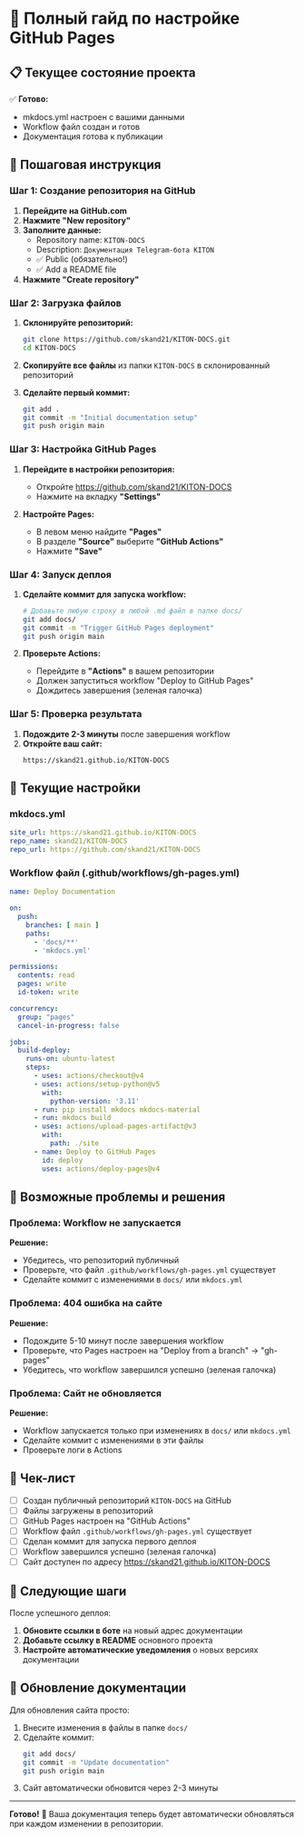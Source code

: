 # 🚀 Полный гайд по настройке GitHub Pages

## 📋 Текущее состояние проекта

✅ **Готово:**
- mkdocs.yml настроен с вашими данными
- Workflow файл создан и готов
- Документация готова к публикации

## 🎯 Пошаговая инструкция

### Шаг 1: Создание репозитория на GitHub

1. **Перейдите на GitHub.com**
2. **Нажмите "New repository"**
3. **Заполните данные:**
   - Repository name: `KITON-DOCS`
   - Description: `Документация Telegram-бота KITON`
   - ✅ Public (обязательно!)
   - ✅ Add a README file
4. **Нажмите "Create repository"**

### Шаг 2: Загрузка файлов

1. **Склонируйте репозиторий:**
   ```bash
   git clone https://github.com/skand21/KITON-DOCS.git
   cd KITON-DOCS
   ```

2. **Скопируйте все файлы** из папки `KITON-DOCS` в склонированный репозиторий

3. **Сделайте первый коммит:**
   ```bash
   git add .
   git commit -m "Initial documentation setup"
   git push origin main
   ```

### Шаг 3: Настройка GitHub Pages

1. **Перейдите в настройки репозитория:**
   - Откройте https://github.com/skand21/KITON-DOCS
   - Нажмите на вкладку **"Settings"**

2. **Настройте Pages:**
   - В левом меню найдите **"Pages"**
   - В разделе **"Source"** выберите **"GitHub Actions"**
   - Нажмите **"Save"**

### Шаг 4: Запуск деплоя

1. **Сделайте коммит для запуска workflow:**
   ```bash
   # Добавьте любую строку в любой .md файл в папке docs/
   git add docs/
   git commit -m "Trigger GitHub Pages deployment"
   git push origin main
   ```

2. **Проверьте Actions:**
   - Перейдите в **"Actions"** в вашем репозитории
   - Должен запуститься workflow "Deploy to GitHub Pages"
   - Дождитесь завершения (зеленая галочка)

### Шаг 5: Проверка результата

1. **Подождите 2-3 минуты** после завершения workflow
2. **Откройте ваш сайт:**
   ```
   https://skand21.github.io/KITON-DOCS
   ```

## 🔧 Текущие настройки

### mkdocs.yml
```yaml
site_url: https://skand21.github.io/KITON-DOCS
repo_name: skand21/KITON-DOCS
repo_url: https://github.com/skand21/KITON-DOCS
```

### Workflow файл (.github/workflows/gh-pages.yml)
```yaml
name: Deploy Documentation

on:
  push:
    branches: [ main ]
    paths:
      - 'docs/**'
      - 'mkdocs.yml'

permissions:
  contents: read
  pages: write
  id-token: write

concurrency:
  group: "pages"
  cancel-in-progress: false

jobs:
  build-deploy:
    runs-on: ubuntu-latest
    steps:
      - uses: actions/checkout@v4
      - uses: actions/setup-python@v5
        with:
          python-version: '3.11'
      - run: pip install mkdocs mkdocs-material
      - run: mkdocs build
      - uses: actions/upload-pages-artifact@v3
        with:
          path: ./site
      - name: Deploy to GitHub Pages
        id: deploy
        uses: actions/deploy-pages@v4
```

## 🚨 Возможные проблемы и решения

### Проблема: Workflow не запускается
**Решение:**
- Убедитесь, что репозиторий публичный
- Проверьте, что файл `.github/workflows/gh-pages.yml` существует
- Сделайте коммит с изменениями в `docs/` или `mkdocs.yml`

### Проблема: 404 ошибка на сайте
**Решение:**
- Подождите 5-10 минут после завершения workflow
- Проверьте, что Pages настроен на "Deploy from a branch" → "gh-pages"
- Убедитесь, что workflow завершился успешно (зеленая галочка)

### Проблема: Сайт не обновляется
**Решение:**
- Workflow запускается только при изменениях в `docs/` или `mkdocs.yml`
- Сделайте коммит с изменениями в эти файлы
- Проверьте логи в Actions

## 📝 Чек-лист

- [ ] Создан публичный репозиторий `KITON-DOCS` на GitHub
- [ ] Файлы загружены в репозиторий
- [ ] GitHub Pages настроен на "GitHub Actions"
- [ ] Workflow файл `.github/workflows/gh-pages.yml` существует
- [ ] Сделан коммит для запуска первого деплоя
- [ ] Workflow завершился успешно (зеленая галочка)
- [ ] Сайт доступен по адресу https://skand21.github.io/KITON-DOCS

## 🎯 Следующие шаги

После успешного деплоя:

1. **Обновите ссылки в боте** на новый адрес документации
2. **Добавьте ссылку в README** основного проекта
3. **Настройте автоматические уведомления** о новых версиях документации

## 🔄 Обновление документации

Для обновления сайта просто:
1. Внесите изменения в файлы в папке `docs/`
2. Сделайте коммит:
   ```bash
   git add docs/
   git commit -m "Update documentation"
   git push origin main
   ```
3. Сайт автоматически обновится через 2-3 минуты

---

**Готово!** 🎉 Ваша документация теперь будет автоматически обновляться при каждом изменении в репозитории.

